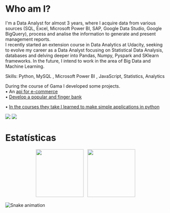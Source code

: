 # Who am I?

I'm a Data Analyst for almost 3 years, where I acquire data from various sources (SQL, Excel, Microsoft Power BI, SAP, Google Data Studio, Google BigQuery), process and analise the information to generate and present management reports.<br>
I recently started an extension course in Data Analytics at Udacity, seeking to evolve my career as a Data Analyst focusing on Statistical Data Analysis, databases and delving deeper into Pandas, Numpy, Pyspark and SKlearn frameworks. In the future, I intend to work in the area of Big Data and Machine Learning.<br>

Skills: Python, MySQL , Microsoft Power BI , JavaScript, Statistics, Analytics <br>


During the course of Gama I developed some projects. <br>
• An <a href="https://github.com/srxkatsumi/API-ecom"> api for e-commerce </a> <br>
• <a href="https://github.com/srxkatsumi/Gamma_Challenge"> Develop a popular and finger bank </a> <br>

• <a href="https://github.com/srxkatsumi/calculadora-Python"> In the courses they take I learned to make simple applications in python </a>

<div> 
  <a href = "mailto:vic.gabriella.c@gmail.com"><img src="https://img.shields.io/badge/gmail-0078D4?style=for-the-badge&logo=gmail&logoColor=white" target="_blank"></a>
  <a href="https://www.linkedin.com/in/victoriagcosta/" target="_blank"><img src="https://img.shields.io/badge/-LinkedIn-%230077B5?style=for-the-badge&logo=linkedin&logoColor=white" target="_blank"></a><br>
</div>

# Estatísticas


 <div  align="center">
 <a href="https://github.com/srtakatsumi"></a>
     <img height="150em" src="https://github-readme-stats.vercel.app/api?username=srxkatsumi&hide_border=true&show_icons=true&theme=nightowl&include_all_commits=true&count_private=true"/> &nbsp;
     <img height="150em" src="https://github-readme-stats.vercel.app/api/top-langs/?username=srxkatsumi&layout=compact&count_private=true&hide_border=true&theme=nightowl&show_icons=true">
</div>


<div>
 
  ![Snake animation](https://raw.githubusercontent.com/srxkatsumi/snk/output/github-contribution-grid-snake.svg)
 
</div>



